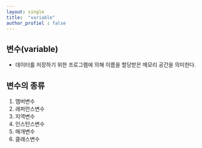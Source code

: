 ```yaml
---
layout: single
title:  "variable"
author_profiel : false
---
```


## 변수(variable)
 - 데이터를 저장하기 위한 프로그램에 의해 이름을 할당받은 메모리 공간을 의미한다.

 ## 변수의 종류
  1. 맴버변수
  2. 래퍼런스변수
  3. 지역변수
  4. 인스턴스변수
  5. 매개변수
  6. 클래스변수